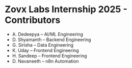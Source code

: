 # Zovx Labs Internship 2025 - Contributors

- A. Dedeepya – AI/ML Engineering
- D. Shyamanth – Backend Engineering
- G. Sirisha – Data Engineering
- K. Uday – Frontend Engineering
- H. Sandeep – Frontend Engineering
- D. Navaneeth – n8n Automation
